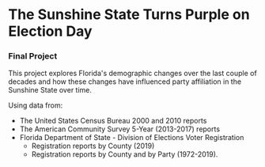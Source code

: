 # The Sunshine State Turns Purple on Election Day
### Final Project

This project explores Florida's demographic changes over the last couple of decades and how these changes have influenced party affiliation in the Sunshine State over time.

Using data from:

* The United States Census Bureau 2000 and 2010 reports
* The American Community Survey 5-Year (2013-2017) reports
* Florida Department of State - Division of Elections Voter Registration 
    * Registration reports by County (2019) 
    * Registration reports by County and by Party (1972-2019). 
